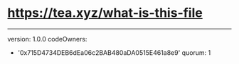 # https://tea.xyz/what-is-this-file
---
version: 1.0.0
codeOwners:
  - '0x715D4734DEB6dEa06c2BAB480aDA0515E461a8e9'
quorum: 1
